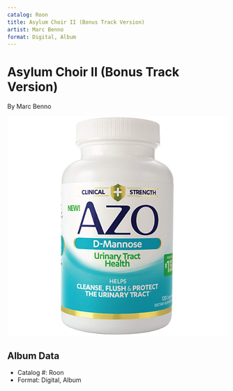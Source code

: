 ```yaml
---
catalog: Roon
title: Asylum Choir II (Bonus Track Version)
artist: Marc Benno
format: Digital, Album
---
```


# Asylum Choir II (Bonus Track Version)

By Marc Benno

![](../../assets/albumcovers/Marc_Benno-Asylum_Choir_II_Bonus_Track_Version.png)

## Album Data

- Catalog #: Roon
- Format: Digital, Album

